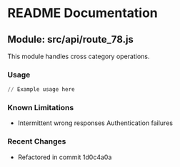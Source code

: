 # README Documentation

## Module: src/api/route_78.js

This module handles cross category operations.

### Usage

```python
// Example usage here
```

### Known Limitations

- Intermittent wrong responses Authentication failures

### Recent Changes

- Refactored in commit 1d0c4a0a
